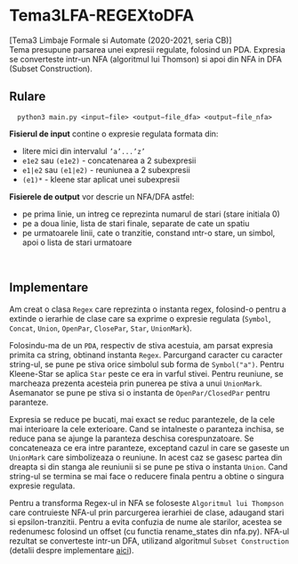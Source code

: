 # Tema3LFA-REGEXtoDFA
[Tema3 Limbaje Formale si Automate (2020-2021, seria CB)] <br>
Tema presupune parsarea unei expresii regulate, folosind un PDA. Expresia se converteste intr-un NFA (algoritmul lui Thomson) si apoi din NFA in DFA (Subset Construction).


## Rulare
```shell   
  python3 main.py <input−file> <output−file_dfa> <output−file_nfa>
```

**Fisierul de input** contine o expresie regulata formata din:
   - litere mici din intervalul ```’a’...’z’```
   - ```e1e2``` sau ```(e1e2)``` - concatenarea a 2 subexpresii
   - ```e1|e2``` sau ```(e1|e2)``` - reuniunea a 2 subexpresii
   - ```(e1)*``` - kleene star aplicat unei subexpresii

**Fisierele de output** vor descrie un NFA/DFA astfel:
- pe prima linie, un intreg ce reprezinta numarul de stari (stare initiala 0)
- pe a doua linie, lista de stari finale, separate de cate un spatiu
- pe urmatoarele linii, cate o tranzitie, constand ıntr-o stare, un simbol, apoi o lista de stari urmatoare
<br>

## Implementare
Am creat o clasa ```Regex``` care reprezinta o instanta regex, folosind-o pentru
a extinde o ierarhie de clase care sa exprime o expresie regulata (```Symbol```,
```Concat```, ```Union```, ```OpenPar```, ```ClosePar```, ```Star```, ```UnionMark```).

Folosindu-ma de un ```PDA```, respectiv de stiva acestuia, am parsat expresia primita
ca string, obtinand instanta ```Regex```. Parcurgand caracter cu caracter string-ul,
se pune pe stiva orice simbolul sub forma de ```Symbol("a")```. Pentru Kleene-Star se
aplica ```Star``` peste ce era in varful stivei. Pentru reuniune, se marcheaza prezenta
acesteia prin punerea pe stiva a unui ```UnionMark```. Asemanator se pune pe stiva si
o instanta de ```OpenPar/ClosedPar``` pentru paranteze.

Expresia se reduce pe bucati, mai exact se reduc parantezele, de la cele mai
interioare la cele exterioare. Cand se intalneste o paranteza inchisa, se reduce
pana se ajunge la paranteza deschisa corespunzatoare. Se concateneaza ce era intre
paranteze, exceptand cazul in care se gaseste un ```UnionMark``` care simbolizeaza o
reuniune. In acest caz se gasesc partea din dreapta si din stanga ale reuniunii
si se pune pe stiva o instanta ```Union```. Cand string-ul se termina se mai face o
reducere finala pentru a obtine o singura expresie regulata.

Pentru a transforma Regex-ul in NFA se foloseste ```Algoritmul lui Thompson``` care
contruieste NFA-ul prin parcurgerea ierarhiei de clase, adaugand stari si
epsilon-tranzitii. Pentru a evita confuzia de nume ale starilor, acestea se
redenumesc folosind un offset (cu functia rename_states din nfa.py). NFA-ul
rezultat se converteste intr-un DFA, utilizand algoritmul ```Subset Construction``` 
(detalii despre implementare [aici](https://github.com/stefaniagherasie/Tema2LFA-NFAtoDFA)).
